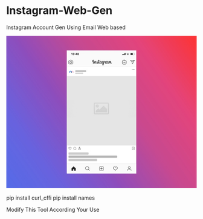 # Instagram-Web-Gen
Instagram Account Gen Using Email Web based


![Instagram Account Gen Github](./image.jpg)


pip install curl_cffi
pip install names



Modify This Tool According Your Use
